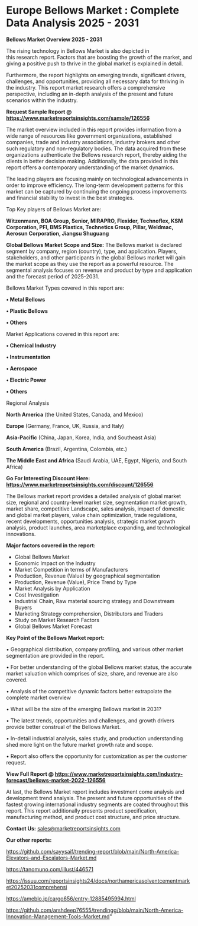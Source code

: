 # Europe Bellows Market : Complete Data Analysis 2025 - 2031

<Strong> Bellows Market Overview 2025 - 2031</strong>

The rising technology in Bellows Market is also depicted in this research report. Factors that are boosting the growth of the market, and giving a positive push to thrive in the global market is explained in detail.

Furthermore, the report highlights on emerging trends, significant drivers, challenges, and opportunities, providing all necessary data for thriving in the industry. This report market research offers a comprehensive perspective, including an in-depth analysis of the present and future scenarios within the industry.

<strong>Request Sample Report @ <a href=https://www.marketreportsinsights.com/sample/126556>https://www.marketreportsinsights.com/sample/126556</a></strong>

The market overview included in this report provides information from a wide range of resources like government organizations, established companies, trade and industry associations, industry brokers and other such regulatory and non-regulatory bodies. The data acquired from these organizations authenticate the Bellows research report, thereby aiding the clients in better decision making. Additionally, the data provided in this report offers a contemporary understanding of the market dynamics.

The leading players are focusing mainly on technological advancements in order to improve efficiency. The long-term development patterns for this market can be captured by continuing the ongoing process improvements and financial stability to invest in the best strategies.

Top Key players of Bellows Market are:

<strong>Witzenmann, BOA Group, Senior, MIRAPRO, Flexider, Technoflex, KSM Corporation, PFI, BMS Plastics, Technetics Group, Pillar, Weldmac, Aerosun Corporation, Jiangsu Shuguang</strong>

<strong><b>Global Bellows Market Scope and Size:</b></strong>
The Bellows market is declared segment by company, region (country), type, and application. Players, stakeholders, and other participants in the global Bellows market will gain the market scope as they use the report as a powerful resource. The segmental analysis focuses on revenue and product by type and application and the forecast period of 2025-2031.

Bellows Market Types covered in this report are:

<strong>• Metal Bellows

• Plastic Bellows

• Others</strong>

Market Applications covered in this report are:

<strong>• Chemical Industry

• Instrumentation

• Aerospace

• Electric Power

• Others</strong> 

Regional Analysis

<strong>North America</strong> (the United States, Canada, and Mexico)

<strong>Europe</strong> (Germany, France, UK, Russia, and Italy)

<strong>Asia-Pacific</strong> (China, Japan, Korea, India, and Southeast Asia)

<strong>South America</strong> (Brazil, Argentina, Colombia, etc.)

<strong>The Middle East and Africa</strong> (Saudi Arabia, UAE, Egypt, Nigeria, and South Africa)

<strong>Go For Interesting Discount Here: <a href=https://www.marketreportsinsights.com/discount/126556>https://www.marketreportsinsights.com/discount/126556</a></strong>

The Bellows market report provides a detailed analysis of global market size, regional and country-level market size, segmentation market growth, market share, competitive Landscape, sales analysis, impact of domestic and global market players, value chain optimization, trade regulations, recent developments, opportunities analysis, strategic market growth analysis, product launches, area marketplace expanding, and technological innovations.

<strong><b>Major factors covered in the report:</b></strong>
<ul>
  <li>Global Bellows Market </li>
  <li>Economic Impact on the Industry</li>
  <li>Market Competition in terms of Manufacturers</li>
  <li>Production, Revenue (Value) by geographical segmentation</li>
  <li>Production, Revenue (Value), Price Trend by Type</li>
  <li>Market Analysis by Application</li>
  <li>Cost Investigation</li>
  <li>Industrial Chain, Raw material sourcing strategy and Downstream Buyers</li>
  <li>Marketing Strategy comprehension, Distributors and Traders</li>
  <li>Study on Market Research Factors</li>
  <li>Global Bellows Market Forecast</li>
</ul>

<strong><b>Key Point of the Bellows Market report:</b></strong>

• Geographical distribution, company profiling, and various other market segmentation are provided in the report.

• For better understanding of the global Bellows market status, the accurate market valuation which comprises of size, share, and revenue are also covered.

• Analysis of the competitive dynamic factors better extrapolate the complete market overview

• What will be the size of the emerging Bellows market in 2031?

• The latest trends, opportunities and challenges, and growth drivers provide better construal of the Bellows Market.

• In-detail industrial analysis, sales study, and production understanding shed more light on the future market growth rate and scope.

• Report also offers the opportunity for customization as per the customer request.

<strong><b>View Full Report @ <a href=https://www.marketreportsinsights.com/industry-forecast/bellows-market-2022-126556>https://www.marketreportsinsights.com/industry-forecast/bellows-market-2022-126556</a></b></strong>


At last, the Bellows Market report includes investment come analysis and development trend analysis. The present and future opportunities of the fastest growing international industry segments are coated throughout this report. This report additionally presents product specification, manufacturing method, and product cost structure, and price structure.

<strong>Contact Us:</strong>
sales@marketreportsinsights.com

<strong>Our other reports:</strong>

<a href=https://github.com/sayysaif/trending-report/blob/main/North-America-Elevators-and-Escalators-Market.md>https://github.com/sayysaif/trending-report/blob/main/North-America-Elevators-and-Escalators-Market.md</a>

<a href=https://tanomuno.com/illust/446571>https://tanomuno.com/illust/446571</a>

<a href=https://issuu.com/reportsinsights24/docs/northamericasolventcementmarket20252031comprehensi>https://issuu.com/reportsinsights24/docs/northamericasolventcementmarket20252031comprehensi</a>

<a href=https://ameblo.jp/cargo656/entry-12885495994.html>https://ameblo.jp/cargo656/entry-12885495994.html</a>

<a href=https://github.com/arshdeep76555/trendingg/blob/main/North-America-Innovation-Management-Tools-Market.md>https://github.com/arshdeep76555/trendingg/blob/main/North-America-Innovation-Management-Tools-Market.md</a>"
